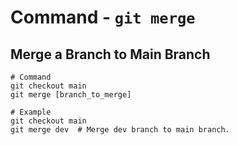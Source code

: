# Command - `git merge`

## Merge a Branch to Main Branch

```shell
# Command
git checkout main
git merge [branch_to_merge]

# Example
git checkout main
git merge dev  # Merge dev branch to main branch.
```
